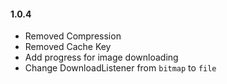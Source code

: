 #### 1.0.4
* Removed Compression
* Removed Cache Key
* Add progress for image downloading
* Change DownloadListener from `bitmap` to `file`